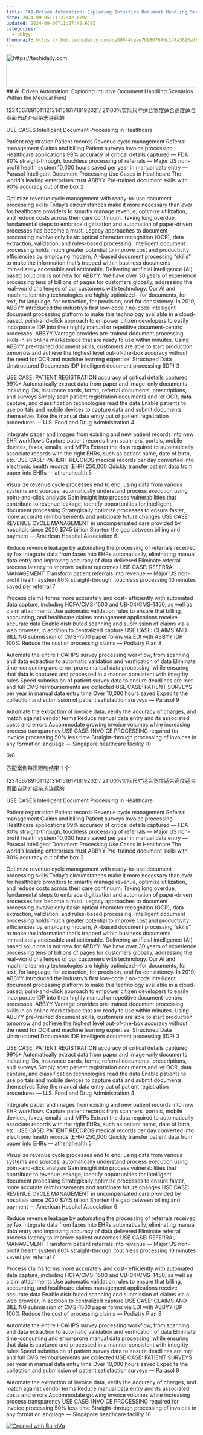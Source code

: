 ```yaml
---
title: "AI-Driven Automation: Exploring Intuitive Document Handling Scenarios Within the Medical Field"
date: 2024-09-05T11:27:42.679Z
updated: 2024-09-06T11:27:42.679Z
categories:
  - abbyy
thumbnail: https://thmb.techidaily.com/ce80644caee7b986767dc148a3626afb6dedcf8d303ed5814c688bdf2e6498bb.jpg
---
```


<!-- affiliate ads begin -->
<a href="https://aligracehair.sjv.io/c/5597632/2135405/19272" target="_top" id="2135405">
  <img src="//a.impactradius-go.com/display-ad/19272-2135405" border="0" alt="https://techidaily.com" width="728" height="90"/>
</a>
<img height="0" width="0" src="https://aligracehair.sjv.io/i/5597632/2135405/19272" style="position:absolute;visibility:hidden;" border="0" />
<!-- affiliate ads end -->
## AI-Driven Automation: Exploring Intuitive Document Handling Scenarios Within the Medical Field

123456789101112131415161718192021/ 21100%实际尺寸适合宽度适合高度适合页面自动介绍杂志连续的

USE CASES Intelligent Document Processing in Healthcare 

Patient registration Patient records Revenue cycle management Referral management Claims and billing Patient surveys Invoice processing Healthcare applications 99% accuracy of critical details captured — FDA 80% straight-through, touchless processing of referrals — Major US non-profit health system 10,000 hours saved per year in manual data entry — Parasol Intelligent Document Processing Use Cases in Healthcare The world’s leading enterprises trust ABBYY Pre-trained document skills with 90% accuracy out of the box 2 

Optimize revenue cycle management with ready-to-use document processing skills Today’s circumstances make it more necessary than ever for healthcare providers to smartly manage revenue, optimize utilization, and reduce costs across their care continuum. Taking long overdue, fundamental steps to embrace digitization and automation of paper-driven processes has become a must. Legacy approaches to document processing involve only basic optical character recognition (OCR), data extraction, validation, and rules-based processing. Intelligent document processing holds much greater potential to improve cost and productivity efficiencies by employing modern, AI-based document processing “skills” to make the information that’s trapped within business documents immediately accessible and actionable. Delivering artificial intelligence (AI) based solutions is not new for ABBYY. We have over 30 years of experience processing tens of billions of pages for customers globally, addressing the real-world challenges of our customers with technology. Our AI and machine learning technologies are highly optimized—for documents, for text, for language, for extraction, for precision, and for consistency. In 2019, ABBYY introduced the industry’s first low-code / no-code intelligent document processing platform to make this technology available in a cloud-based, point-and-click approach to empower citizen developers to easily incorporate IDP into their highly manual or repetitive document-centric processes. ABBYY Vantage provides pre-trained document processing skills in an online marketplace that are ready to use within minutes. Using ABBYY pre-trained document skills, customers are able to start production tomorrow and achieve the highest level out-of-the-box accuracy without the need for OCR and machine learning expertise. Structured Data Unstructured Documents IDP Intelligent document processing (IDP) 3 

USE CASE: PATIENT REGISTRATION accuracy of critical details captured 99%+ Automatically extract data from paper and image-only documents including IDs, insurance cards, forms, referral documents, prescriptions, and surveys Simply scan patient registration documents and let OCR, data capture, and classification technologies read the data Enable patients to use portals and mobile devices to capture data and submit documents themselves Take the manual data entry out of patient registration procedures — U.S. Food and Drug Administration 4 

Integrate paper and images from existing and new patient records into new EHR workflows Capture patient records from scanners, portals, mobile devices, faxes, emails, and MFPs Extract the data required to automatically associate records with the right EHRs, such as patient name, date of birth, etc. USE CASE: PATIENT RECORDS medical records per day converted into electronic health records (EHR) 250,000 Quickly transfer patient data from paper into EHRs — athenahealth 5 

Visualize revenue cycle processes end to end, using data from various systems and sources; automatically understand process execution using point-and-click analysis Gain insight into process vulnerabilities that contribute to revenue leakage; identify opportunities for intelligent document processing Strategically optimize processes to ensure faster, more accurate reimbursements and anticipate future changes USE CASE: REVENUE CYCLE MANAGEMENT in uncompensated care provided by hospitals since 2020 $745 billion Shorten the gap between billing and payment — American Hospital Association 6 

Reduce revenue leakage by automating the processing of referrals received by fax Integrate data from faxes into EHRs automatically, eliminating manual data entry and improving accuracy of data delivered Eliminate referral process latency to improve patient outcomes USE CASE: REFERRAL MANAGEMENT Transform patient referrals into revenue — Major US non-profit health system 80% straight-through, touchless processing 10 minutes saved per referral 7 

Process claims forms more accurately and cost- efficiently with automated data capture, including HCFA/CMS-1500 and UB-04/CMS-1450, as well as claim attachments Use automatic validation rules to ensure that billing, accounting, and healthcare claims management applications receive accurate data Enable distributed scanning and submission of claims via a web browser, in addition to centralized capture USE CASE: CLAIMS AND BILLING submission of CMS-1500 paper forms via EDI with ABBYY IDP 100% Reduce the cost of processing claims — Podiatry Plan 8 

Automate the entire HCAHPS survey processing workflow, from scanning and data extraction to automatic validation and verification of data Eliminate time-consuming and error-prone manual data processing, while ensuring that data is captured and processed in a manner consistent with integrity rules Speed submission of patient survey data to ensure deadlines are met and full CMS reimbursements are collected USE CASE: PATIENT SURVEYS per year in manual data entry time Over 10,000 hours saved Expedite the collection and submission of patient satisfaction surveys — Parasol 9 

Automate the extraction of invoice data, verify the accuracy of charges, and match against vendor terms Reduce manual data entry and its associated costs and errors Accommodate growing invoice volumes while increasing process transparency USE CASE: INVOICE PROCESSING required for invoice processing 50% less time Straight-through processing of invoices in any format or language — Singapore healthcare facility 10 



0/0

匹配案例每页限制结果 1 个

123456789101112131415161718192021/ 21100%实际尺寸适合宽度适合高度适合页面自动介绍杂志连续的

USE CASES Intelligent Document Processing in Healthcare 

Patient registration Patient records Revenue cycle management Referral management Claims and billing Patient surveys Invoice processing Healthcare applications 99% accuracy of critical details captured — FDA 80% straight-through, touchless processing of referrals — Major US non-profit health system 10,000 hours saved per year in manual data entry — Parasol Intelligent Document Processing Use Cases in Healthcare The world’s leading enterprises trust ABBYY Pre-trained document skills with 90% accuracy out of the box 2 

Optimize revenue cycle management with ready-to-use document processing skills Today’s circumstances make it more necessary than ever for healthcare providers to smartly manage revenue, optimize utilization, and reduce costs across their care continuum. Taking long overdue, fundamental steps to embrace digitization and automation of paper-driven processes has become a must. Legacy approaches to document processing involve only basic optical character recognition (OCR), data extraction, validation, and rules-based processing. Intelligent document processing holds much greater potential to improve cost and productivity efficiencies by employing modern, AI-based document processing “skills” to make the information that’s trapped within business documents immediately accessible and actionable. Delivering artificial intelligence (AI) based solutions is not new for ABBYY. We have over 30 years of experience processing tens of billions of pages for customers globally, addressing the real-world challenges of our customers with technology. Our AI and machine learning technologies are highly optimized—for documents, for text, for language, for extraction, for precision, and for consistency. In 2019, ABBYY introduced the industry’s first low-code / no-code intelligent document processing platform to make this technology available in a cloud-based, point-and-click approach to empower citizen developers to easily incorporate IDP into their highly manual or repetitive document-centric processes. ABBYY Vantage provides pre-trained document processing skills in an online marketplace that are ready to use within minutes. Using ABBYY pre-trained document skills, customers are able to start production tomorrow and achieve the highest level out-of-the-box accuracy without the need for OCR and machine learning expertise. Structured Data Unstructured Documents IDP Intelligent document processing (IDP) 3 

USE CASE: PATIENT REGISTRATION accuracy of critical details captured 99%+ Automatically extract data from paper and image-only documents including IDs, insurance cards, forms, referral documents, prescriptions, and surveys Simply scan patient registration documents and let OCR, data capture, and classification technologies read the data Enable patients to use portals and mobile devices to capture data and submit documents themselves Take the manual data entry out of patient registration procedures — U.S. Food and Drug Administration 4 

Integrate paper and images from existing and new patient records into new EHR workflows Capture patient records from scanners, portals, mobile devices, faxes, emails, and MFPs Extract the data required to automatically associate records with the right EHRs, such as patient name, date of birth, etc. USE CASE: PATIENT RECORDS medical records per day converted into electronic health records (EHR) 250,000 Quickly transfer patient data from paper into EHRs — athenahealth 5 

Visualize revenue cycle processes end to end, using data from various systems and sources; automatically understand process execution using point-and-click analysis Gain insight into process vulnerabilities that contribute to revenue leakage; identify opportunities for intelligent document processing Strategically optimize processes to ensure faster, more accurate reimbursements and anticipate future changes USE CASE: REVENUE CYCLE MANAGEMENT in uncompensated care provided by hospitals since 2020 $745 billion Shorten the gap between billing and payment — American Hospital Association 6 

Reduce revenue leakage by automating the processing of referrals received by fax Integrate data from faxes into EHRs automatically, eliminating manual data entry and improving accuracy of data delivered Eliminate referral process latency to improve patient outcomes USE CASE: REFERRAL MANAGEMENT Transform patient referrals into revenue — Major US non-profit health system 80% straight-through, touchless processing 10 minutes saved per referral 7 

Process claims forms more accurately and cost- efficiently with automated data capture, including HCFA/CMS-1500 and UB-04/CMS-1450, as well as claim attachments Use automatic validation rules to ensure that billing, accounting, and healthcare claims management applications receive accurate data Enable distributed scanning and submission of claims via a web browser, in addition to centralized capture USE CASE: CLAIMS AND BILLING submission of CMS-1500 paper forms via EDI with ABBYY IDP 100% Reduce the cost of processing claims — Podiatry Plan 8 

Automate the entire HCAHPS survey processing workflow, from scanning and data extraction to automatic validation and verification of data Eliminate time-consuming and error-prone manual data processing, while ensuring that data is captured and processed in a manner consistent with integrity rules Speed submission of patient survey data to ensure deadlines are met and full CMS reimbursements are collected USE CASE: PATIENT SURVEYS per year in manual data entry time Over 10,000 hours saved Expedite the collection and submission of patient satisfaction surveys — Parasol 9 

Automate the extraction of invoice data, verify the accuracy of charges, and match against vendor terms Reduce manual data entry and its associated costs and errors Accommodate growing invoice volumes while increasing process transparency USE CASE: INVOICE PROCESSING required for invoice processing 50% less time Straight-through processing of invoices in any format or language — Singapore healthcare facility 10 

[![Created with BuildVu](https://www.abbyy.com/buildvu-logo.png)](https://www.idrsolutions.com/online-pdf-to-html-converter)

<!-- affiliate ads begin -->
<span id="701707">
					<video width="1536" height="864" style="cursor:pointer"
           poster="//a.impactradius-go.com/display-clicktoplayimage/701707.png"
           onclick="if(!this.playClicked){this.play();this.setAttribute('controls',true);this.playClicked=true;}">
	   <source src="//a.impactradius-go.com/display-ad/7443-701707">
	   <img src="//a.impactradius-go.com/display-clicktoplayimage/701707.png" style="border: none; height: 100%; width: 100%; object-fit: contain">
	</video>
	<div style="width:960px;text-align:center"><a href="javascript:window.open(decodeURIComponent('https%3A%2F%2Fappsumo.8odi.net%2Fc%2F5597632%2F701707%2F7443'), '_blank');void(0);">Click here</a></div>
</span>
<img height="0" width="0" src="https://imp.pxf.io/i/5597632/701707/7443" style="position:absolute;visibility:hidden;" border="0" />
<!-- affiliate ads end -->


<ins class="adsbygoogle"
     style="display:block"
     data-ad-format="autorelaxed"
     data-ad-client="ca-pub-7571918770474297"
     data-ad-slot="1223367746"></ins>



<ins class="adsbygoogle"
     style="display:block"
     data-ad-client="ca-pub-7571918770474297"
     data-ad-slot="8358498916"
     data-ad-format="auto"
     data-full-width-responsive="true"></ins>

<span class="atpl-alsoreadstyle">Also read:</span>
<div><ul>
<li><a href="https://facebook-videos.techidaily.com/new-2024-approved-free-and-easy-top-8-fb-link-exporters-for-23-online/"><u>[New] 2024 Approved  Free and Easy  Top 8 FB Link Exporters for '23 Online</u></a></li>
<li><a href="https://extra-tips.techidaily.com/new-choosing-the-best-video-editor-gopro-hero-vs-polaroid-cube/"><u>[New] Choosing the Best Video Editor  GoPro Hero Vs. Polaroid Cube</u></a></li>
<li><a href="https://extra-guidance.techidaily.com/new-navigating-the-switch-installation-of-windows-11/"><u>[New] Navigating the Switch  Installation of Windows 11</u></a></li>
<li><a href="https://instagram-video-recordings.techidaily.com/updated-in-2024-circling-success-how-to-captivate-your-instagram-audience/"><u>[Updated] In 2024, Circling Success  How to Captivate Your Instagram Audience</u></a></li>
<li><a href="https://facebook-video-recording.techidaily.com/updated-in-2024-innovative-video-strategies-navigating-the-top-20-fb-marketing-tactics/"><u>[Updated] In 2024, Innovative Video Strategies  Navigating the Top 20 FB Marketing Tactics</u></a></li>
<li><a href="https://tech-savvy.techidaily.com/a-comprehensive-look-at-selecting-the-ideal-chatbot-assistance/"><u>A Comprehensive Look at Selecting the Ideal Chatbot Assistance</u></a></li>
<li><a href="https://win-solutions.techidaily.com/complete-guide-to-fix-total-war-three-kingdoms-game-crashes-successfully/"><u>Complete Guide to Fix Total War: Three Kingdoms Game Crashes Successfully</u></a></li>
<li><a href="https://discover-best.techidaily.com/cookiebot-proprietary-technology-enhanced-sites/"><u>Cookiebot Proprietary Technology Enhanced Sites</u></a></li>
<li><a href="https://discover-best.techidaily.com/cookiebot-enabled-personalization/"><u>Cookiebot-Enabled Personalization</u></a></li>
<li><a href="https://discover-best.techidaily.com/cookiebot-enabled-personalization-and-tracking-solutions/"><u>Cookiebot-Enabled Personalization and Tracking Solutions</u></a></li>
<li><a href="https://discover-best.techidaily.com/cookiebot-enhanced-user-experience-the-secret-ingredient-for-successful-online-presence/"><u>Cookiebot-Enhanced User Experience: The Secret Ingredient for Successful Online Presence</u></a></li>
<li><a href="https://discover-best.techidaily.com/cookiebot-enhance-your-site-traffic-with-smart-seo-solutions/"><u>Cookiebot: Enhance Your Site Traffic with Smart SEO Solutions</u></a></li>
<li><a href="https://discover-best.techidaily.com/cookiebots-dynamic-tracking-solutions-for-optimized-user-experience/"><u>Cookiebot's Dynamic Tracking Solutions for Optimized User Experience</u></a></li>
<li><a href="https://discover-best.techidaily.com/die-dynamik-zwischen-etl-and-elt-schlusselaspekte-fur-moderne-datenerfassung/"><u>Die Dynamik Zwischen ETL & ELT - Schlüsselaspekte Für Moderne Datenerfassung</u></a></li>
<li><a href="https://discover-best.techidaily.com/drive-your-website-traffic-with-automated-conversion-tracking-the-power-of-cookiebot/"><u>Drive Your Website Traffic with Automated Conversion Tracking: The Power of Cookiebot</u></a></li>
<li><a href="https://discover-best.techidaily.com/driving-forward-with-teamwork-and-novel-approaches-in-the-insurance-industry/"><u>Driving Forward with Teamwork and Novel Approaches in the Insurance Industry</u></a></li>
<li><a href="https://hardware-updates.techidaily.com/1722978499661-easy-and-speedy-arduino-mega-25n0-driver-downloads-start-your-project-now/"><u>Easy and Speedy Arduino Mega 25N0 Driver Downloads - Start Your Project Now</u></a></li>
<li><a href="https://discover-best.techidaily.com/enhance-your-site-visibility-with-the-power-of-cookiebot-seo-solutions/"><u>Enhance Your Site Visibility with the Power of Cookiebot SEO Solutions</u></a></li>
<li><a href="https://discover-best.techidaily.com/enhanced-site-performance-with-advanced-cookiebot-technology/"><u>Enhanced Site Performance with Advanced Cookiebot Technology</u></a></li>
<li><a href="https://discover-best.techidaily.com/enhancing-digital-interactions-with-cookiebot-technology/"><u>Enhancing Digital Interactions with Cookiebot Technology</u></a></li>
<li><a href="https://discover-best.techidaily.com/enhancing-your-site-with-cookiebots-cutting-edge-analytics-tools/"><u>Enhancing Your Site with Cookiebot's Cutting-Edge Analytics Tools</u></a></li>
<li><a href="https://discover-best.techidaily.com/high-performance-smartwatches-mastering-watchos-and-wear-os-at-60-fps-insights-from-the-abbyy-tech-team/"><u>High-Performance Smartwatches: Mastering WatchOS & Wear OS at 60 FPS - Insights From the ABBYY Tech Team</u></a></li>
<li><a href="https://android-transfer.techidaily.com/in-2024-how-to-transfer-contacts-from-poco-c50-to-iphone-xs11-drfone-by-drfone-transfer-from-android-transfer-from-android/"><u>In 2024, How to Transfer Contacts from Poco C50 to iPhone XS/11 | Dr.fone</u></a></li>
<li><a href="https://extra-support.techidaily.com/in-2024-mastery-start-essence-of-storyline-development/"><u>In 2024, Mastery Start  Essence of Storyline Development</u></a></li>
<li><a href="https://discover-best.techidaily.com/introducing-abbyy-finereader-server-the-new-face-of-previously-known-abbyy-recognition/"><u>Introducing ABBYY FineReader Server - The New Face of Previously Known ABBYY Recognition</u></a></li>
<li><a href="https://mondly-stories.techidaily.com/jumpstart-your-opportunities-with-these-10-german-facts/"><u>Jumpstart Your Opportunities with These 10 German Facts</u></a></li>
<li><a href="https://discover-best.techidaily.com/luxembourg-based-deloitte-enhances-client-services-through-strategic-abbyy-collaboration/"><u>Luxembourg-Based Deloitte Enhances Client Services Through Strategic ABBYY Collaboration</u></a></li>
<li><a href="https://discover-best.techidaily.com/master-your-nighttime-routine-with-aabbs-insights-on-call-blocking-restful-sleep-and-selecting-the-perfect-film/"><u>Master Your Nighttime Routine with AABB's Insights on Call Blocking, Restful Sleep & Selecting the Perfect Film</u></a></li>
<li><a href="https://discover-best.techidaily.com/maximizing-business-outcomes-with-cutting-edge-ai-and-content-analytics-expertise-from-the-abbyy-perspective/"><u>Maximizing Business Outcomes with Cutting-Edge AI and Content Analytics | Expertise From the ABBYY Perspective</u></a></li>
<li><a href="https://discover-best.techidaily.com/model-a-1908-6-fixed-rear-sight-no-firing-pin-block-or-safety-feature-unfluted-grip/"><u>Model A - 1908-6, Fixed Rear Sight, No Firing Pin Block or Safety Feature, Unfluted Grip</u></a></li>
<li><a href="https://discover-best.techidaily.com/optimize-your-enterprise-transformation-journey-through-process-intelligence-techniques/"><u>Optimize Your Enterprise Transformation Journey Through Process Intelligence Techniques</u></a></li>
<li><a href="https://discover-best.techidaily.com/optimizing-online-presence-with-cookiebot-technology/"><u>Optimizing Online Presence with Cookiebot Technology</u></a></li>
<li><a href="https://discover-best.techidaily.com/personalized-engagement-boosted-by-cookiebot-technology/"><u>Personalized Engagement Boosted by Cookiebot Technology</u></a></li>
<li><a href="https://extra-information.techidaily.com/the-syma-x8c-user-guide-insights/"><u>The Syma X8C User Guide Insights</u></a></li>
<li><a href="https://youtube-web.techidaily.com/ck-your-youtube-experience-easy-solutions-for-chromefirefox-for-2024/"><u>Unblock Your YouTube Experience  Easy Solutions for Chrome/Firefox for 2024</u></a></li>
</ul></div>
